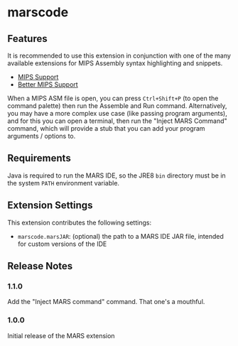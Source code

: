 # marscode

## Features
It is recommended to use this extension in conjunction with one of the many available extensions for MIPS Assembly syntax highlighting and snippets.

- [MIPS Support](https://marketplace.visualstudio.com/items?itemName=kdarkhan.mips)
- [Better MIPS Support](https://marketplace.visualstudio.com/items?itemName=vasilescur.better-mips)

When a MIPS ASM file is open, you can press `Ctrl+Shift+P` (to open the command palette) then run the Assemble and Run command.
Alternatively, you may have a more complex use case (like passing program arguments), and for this you can open a terminal, 
then run the "Inject MARS Command" command, which will provide a stub that you can add your program arguments / options to.

## Requirements
Java is required to run the MARS IDE, so the JRE8 `bin` directory must be in the system `PATH` environment variable.

## Extension Settings

This extension contributes the following settings:

* `marscode.marsJAR`: (optional) the path to a MARS IDE JAR file, intended for custom versions of the IDE

## Release Notes

### 1.1.0
Add the "Inject MARS command" command. That one's a mouthful.

### 1.0.0

Initial release of the MARS extension
